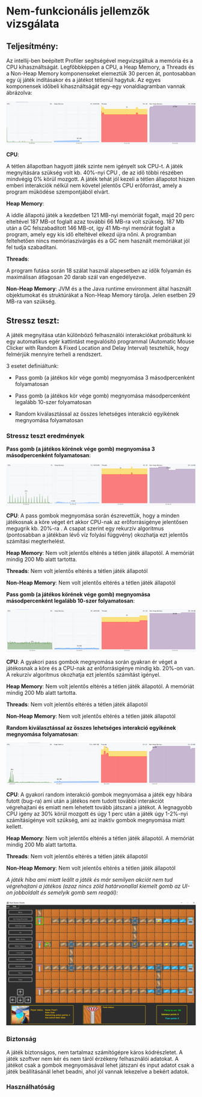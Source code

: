 
# Nem-funkcionális jellemzők vizsgálata



## Teljesítmény:

Az intellij-ben beépített Profiler segítségével megvizsgáltuk a memória és a CPU kihasználtságát. Legfőbbképpen a CPU, a Heap Memory, a Threads és a Non-Heap Memory komponenseket elemeztük 30 percen át, pontosabban egy új játék indításakor és a játékot tétlenül hagytuk. Az egyes komponensek időbeli kihasználtságát egy-egy vonaldiagramban vannak ábrázolva:

![](f1.png)


**CPU**: 

A tétlen állapotban hagyott játék szinte nem igényelt sok CPU-t. A játék megnyitására szükség volt kb. 40%-nyi CPU , de az idő többi részében mindvégig 0% körül mozgott. A játék tehát jól kezeli a tétlen állapotot hiszen emberi interakciók nélkül nem követel jelentős CPU erőforrást, amely a program müködése szempontjából elvárt. 

**Heap Memory**: 

A iddle állapotú játék a kezdetben 121 MB-nyi memóriát fogalt, majd 20 perc elteltével 187 MB-ot foglalt azaz további 66 MB-ra volt szükség. 187 Mb után a GC felszabadított 146 MB-ot, így 41 Mb-nyi memórát foglalt a program, amely egy kis idő elteltével elkezd újra nőni. A programban feltehetően nincs memóriaszivárgás és a GC nem használt memóriákat jól fel tudja szabadítani.

**Threads**: 

A program futása során 18 szálat használ alapesetben az idők folyamán és maximálisan átlagosan 20 darab szál van engedélyezve. 


**Non-Heap Memory**: 
JVM és a  the Java runtime environment által használt objektumokat és struktúrákat a Non-Heap Memory tárolja. Jelen esetben 29 MB-ra van szükség.


## Stressz teszt:

A játék megnyitása után különböző felhasználói interakciókat próbáltunk ki egy automatikus egér kattintást megvalósító programmal (Automatic Mouse Clicker with Random & Fixed Location and Delay Interval) teszteltük, hogy felmérjük mennyire terheli a rendszert. 

3 esetet definiáltunk:

- Pass gomb (a játékos kör vége gomb) megnyomása 3 másodpercenként folyamatosan

- Pass gomb (a játékos kör vége gomb) megnyomása másodpercenként legalább 10-szer folyamatosan

- Random kiválasztással az összes lehetséges interakció egyikének megnyomása folyamatosan


### Stressz teszt eredmények

**Pass gomb (a játékos körének vége gomb) megnyomása 3 másodpercenként folyamatosan**:

![](f2.png)

**CPU**: A pass gombok megnyomása során észrevettük, hogy a minden játékosnak a köre véget ért akkor CPU-nak az erőforrásigénye jelentősen megugrik kb. 20%-ra . A csapat szerint egy rekurzív algoritmus (pontosabban a játékban lévő víz folyási függvény) okozhatja ezt jelentős számítási megterhelést.

**Heap Memory**: Nem volt jelentős eltérés a tétlen játék állapotól. A memóriát mindig 200 Mb alatt tartotta.

**Threads**: Nem volt jelentős eltérés a tétlen játék állapotól

**Non-Heap Memory**: Nem volt jelentős eltérés a tétlen játék állapotól


**Pass gomb (a játékos körének vége gomb) megnyomása másodpercenként legalább 10-szer folyamatosan**:

![](f3.png)

**CPU**: A gyakori pass gombok megnyomása során gyakran ér véget a játékosnak a köre és a  CPU-nak az erőforrásigénye mindig kb. 20%-on van. A rekurzív algoritmus okozhatja ezt jelentős számítást igényel.

**Heap Memory**: Nem volt jelentős eltérés a tétlen játék állapotól. A memóriát mindig 200 Mb alatt tartotta.

**Threads**: Nem volt jelentős eltérés a tétlen játék állapotól

**Non-Heap Memory**: Nem volt jelentős eltérés a tétlen játék állapotól

**Random kiválasztással az összes lehetséges interakció egyikének megnyomása folyamatosan**:

![](f4.png)

**CPU**: A gyakori random interakció gombok megnyomása a játék egy hibára futott (bug-ra) ami után a játékos nem tudott további interakciót végrehajtani és emiatt nem lehetett tovább játszani a játékot. A legnagyobb CPU igény az 30% körül mozgott és úgy 1 perc után a játék úgy 1-2%-nyi számításigénye volt szükség, ami az inaktív gombok megnyomása miatt kellett.

**Heap Memory**: Nem volt jelentős eltérés a tétlen játék állapotól. A memóriát mindig 200 Mb alatt tartotta.

**Threads**: Nem volt jelentős eltérés a tétlen játék állapotól

**Non-Heap Memory**: Nem volt jelentős eltérés a tétlen játék állapotól




*A játék hiba ami miatt leállt a játék és már semilyen akciót nem tud végrehajtani a játékos (azaz nincs zöld határvonallal kiemelt gomb az UI-on jobboldalt és semelyik gomb sem reagál):*

![](f5.png)





### Biztonság

A játék biztonságos, nem tartalmaz számítógépre káros kódrészletet. A játék szoftver nem kér és nem táról érzékeny felhasználói adatokat. A játékot csak a gombok megnyomásával lehet játszani és input adatot csak a játék beállításánál lehet beadni, ahol jól vannak lekezelve a bekért adatok.


### Használhatóság